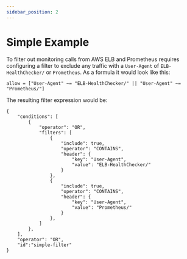```yaml
---
sidebar_position: 2
---
```


# Simple Example

To filter out monitoring calls from AWS ELB and Prometheus requires configuring a filter to exclude any traffic with a `User-Agent` of `ELB-HealthChecker/` or `Prometheus`. As a formula it would look like this:

```
allow = ["User-Agent" ~= "ELB-HealthChecker/" || "User-Agent" ~= "Prometheus/"]
```

The resulting filter expression would be:

```
{
    "conditions": [
        {
            "operator": "OR",
            "filters": [
                {
                    "include": true,
                    "operator": "CONTAINS",
                    "header": {
                        "key": "User-Agent",
                        "value": "ELB-HealthChecker/"
                    }
                },
                {
                    "include": true,
                    "operator": "CONTAINS",
                    "header": {
                        "key": "User-Agent",
                        "value": "Prometheus/"
                    }
                },
            ]
        },
    ],
    "operator": "OR",
    "id":"simple-filter"
}
```

